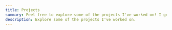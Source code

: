 ```yaml
---
title: Projects
summary: Feel free to explore some of the projects I've worked on! I generally don't publish too much of my more interesting work here, as I tend to keep a lot of my projects private.
description: Explore some of the projects I've worked on.
---
```

